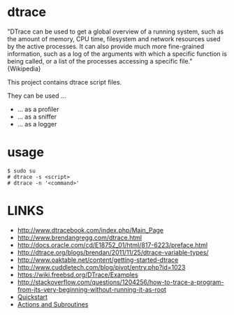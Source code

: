 dtrace
======
"DTrace can be used to get a global overview of a running system, such as the amount of memory, CPU time, filesystem and network resources used by the active processes. It can also provide much more fine-grained information, such as a log of the arguments with which a specific function is being called, or a list of the processes accessing a specific file." {Wikipedia}

This project contains dtrace script files.

They can be used ...
* ... as a profiler
* ... as a sniffer
* ... as a logger


usage
=====
```
$ sudo su
# dtrace -s <script>
# dtrace -n '<command>'
```

LINKS
=====
* http://www.dtracebook.com/index.php/Main_Page
* http://www.brendangregg.com/dtrace.html
* http://docs.oracle.com/cd/E18752_01/html/817-6223/preface.html
* http://dtrace.org/blogs/brendan/2011/11/25/dtrace-variable-types/
* http://www.oaktable.net/content/getting-started-dtrace
* http://www.cuddletech.com/blog/pivot/entry.php?id=1023
* https://wiki.freebsd.org/DTrace/Examples
* http://stackoverflow.com/questions/1204256/how-to-trace-a-program-from-its-very-beginning-without-running-it-as-root
* [Quickstart](http://www.tablespace.net/quicksheet/dtrace-quickstart.html)
* [Actions and Subroutines](https://wikis.oracle.com/display/DTrace/Actions+and+Subroutines#ActionsandSubroutines-{{progenyof}})

